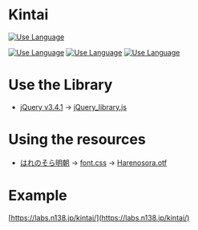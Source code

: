 # Kintai
  
[![Use Language](http://img.shields.io/badge/language-JP.ja.utf8-silver.svg?style=flat)](README.md)
    
[![Use Language](http://img.shields.io/badge/language-HTML-yellow.svg?style=flat)](README.md)
[![Use Language](http://img.shields.io/badge/language-JavaScript-yellow.svg?style=flat)](README.md)
[![Use Language](http://img.shields.io/badge/language-CSS-yellow.svg?style=flat)](README.md)
 
 
 
# Use the Library
- [jQuery v3.4.1](https://jquery.com/) -> [jQuery_library.js](/lib/jQuery_library.js)
  
# Using the resources
- [はれのそら明朝](https://fontopo.com/?p=377) -> [font.css](/lib/font.css) -> [Harenosora.otf](/lib/font/Harenosora.otf)
  
# Example
[https://labs.n138.jp/kintai/](https://labs.n138.jp/kintai/)
